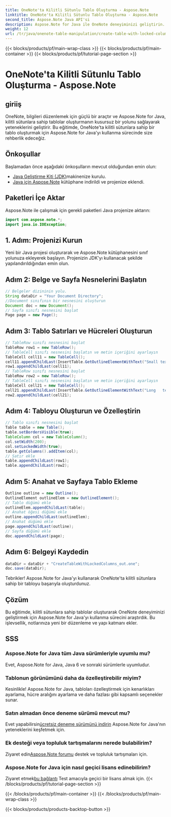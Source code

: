 ```yaml
---
title: OneNote'ta Kilitli Sütunlu Tablo Oluşturma - Aspose.Note
linktitle: OneNote'ta Kilitli Sütunlu Tablo Oluşturma - Aspose.Note
second_title: Aspose.Note Java API'si
description: Aspose.Note for Java ile OneNote deneyiminizi geliştirin. Adım adım kılavuzu kullanarak kilitli sütunlara sahip tablolar oluşturmayı öğrenin. Şimdi ücretsiz deneme sürümünü indirin!
weight: 12
url: /tr/java/onenote-table-manipulation/create-table-with-locked-columns/
---
```


{{< blocks/products/pf/main-wrap-class >}}
{{< blocks/products/pf/main-container >}}
{{< blocks/products/pf/tutorial-page-section >}}

# OneNote'ta Kilitli Sütunlu Tablo Oluşturma - Aspose.Note

## giriiş
OneNote, bilgileri düzenlemek için güçlü bir araçtır ve Aspose.Note for Java, kilitli sütunlara sahip tablolar oluşturmanın kusursuz bir yolunu sağlayarak yeteneklerini geliştirir. Bu eğitimde, OneNote'ta kilitli sütunlara sahip bir tablo oluşturmak için Aspose.Note for Java'yı kullanma sürecinde size rehberlik edeceğiz.
## Önkoşullar
Başlamadan önce aşağıdaki önkoşulların mevcut olduğundan emin olun:
- [Java Geliştirme Kiti (JDK)](https://www.oracle.com/java/technologies/javase-downloads.html)makinenize kurulu.
- [Java için Aspose.Note](https://downloads.aspose.com/note/java) kütüphane indirildi ve projenize eklendi.
## Paketleri İçe Aktar
Aspose.Note ile çalışmak için gerekli paketleri Java projenize aktarın:
```java
import com.aspose.note.*;
import java.io.IOException;
```
## 1. Adım: Projenizi Kurun
Yeni bir Java projesi oluşturarak ve Aspose.Note kütüphanesini sınıf yolunuza ekleyerek başlayın. Projenizin JDK'yı kullanacak şekilde yapılandırıldığından emin olun.
## Adım 2: Belge ve Sayfa Nesnelerini Başlatın
```java
// Belgeler dizininin yolu.
String dataDir = "Your Document Directory";
//Document sınıfının bir nesnesini oluşturun
Document doc = new Document();
// Sayfa sınıfı nesnesini başlat
Page page = new Page();
```
## Adım 3: Tablo Satırları ve Hücreleri Oluşturun
```java
// TableRow sınıfı nesnesini başlat
TableRow row1 = new TableRow();
// TableCell sınıfı nesnesini başlatın ve metin içeriğini ayarlayın
TableCell cell11 = new TableCell();
cell11.appendChildLast(InsertTable.GetOutlineElementWithText("Small text"));
row1.appendChildLast(cell11);
// TableRow sınıfı nesnesini başlat
TableRow row2 = new TableRow();
// TableCell sınıfı nesnesini başlatın ve metin içeriğini ayarlayın
TableCell cell21 = new TableCell();
cell21.appendChildLast(InsertTable.GetOutlineElementWithText("Long   text    with    several   words and    spaces."));
row2.appendChildLast(cell21);
```
## Adım 4: Tabloyu Oluşturun ve Özelleştirin
```java
// Tablo sınıfı nesnesini başlat
Table table = new Table();
table.setBordersVisible(true);
TableColumn col = new TableColumn();
col.setWidth(200);
col.setLockedWidth(true);
table.getColumns().addItem(col);
// Satır ekle
table.appendChildLast(row1);
table.appendChildLast(row2);
```
## Adım 5: Anahat ve Sayfaya Tablo Ekleme
```java
Outline outline = new Outline();
OutlineElement outlineElem = new OutlineElement();
// Tablo düğümü ekle
outlineElem.appendChildLast(table);
// Anahat öğesi düğümü ekle
outline.appendChildLast(outlineElem);
// Anahat düğümü ekle
page.appendChildLast(outline);
// Sayfa düğümü ekle
doc.appendChildLast(page);
```
## Adım 6: Belgeyi Kaydedin
```java
dataDir = dataDir + "CreateTableWithLockedColumns_out.one";
doc.save(dataDir);
```
Tebrikler! Aspose.Note for Java'yı kullanarak OneNote'ta kilitli sütunlara sahip bir tabloyu başarıyla oluşturdunuz.
## Çözüm
Bu eğitimde, kilitli sütunlara sahip tablolar oluşturarak OneNote deneyiminizi geliştirmek için Aspose.Note for Java'yı kullanma sürecini araştırdık. Bu işlevsellik, notlarınıza yeni bir düzenleme ve yapı katmanı ekler.
## SSS
### Aspose.Note for Java tüm Java sürümleriyle uyumlu mu?
Evet, Aspose.Note for Java, Java 6 ve sonraki sürümlerle uyumludur.
### Tablonun görünümünü daha da özelleştirebilir miyim?
Kesinlikle! Aspose.Note for Java, tabloları özelleştirmek için kenarlıkları ayarlama, hücre aralığını ayarlama ve daha fazlası gibi kapsamlı seçenekler sunar.
### Satın almadan önce deneme sürümü mevcut mu?
 Evet yapabilirsin[ücretsiz deneme sürümünü indirin](https://releases.aspose.com/) Aspose.Note for Java'nın yeteneklerini keşfetmek için.
### Ek desteği veya topluluk tartışmalarını nerede bulabilirim?
 Ziyaret edin[Aspose.Note forumu](https://forum.aspose.com/c/note/28) destek ve topluluk tartışmaları için.
### Aspose.Note for Java için nasıl geçici lisans edinebilirim?
 Ziyaret etmek[bu bağlantı](https://purchase.aspose.com/temporary-license/) Test amacıyla geçici bir lisans almak için.
{{< /blocks/products/pf/tutorial-page-section >}}

{{< /blocks/products/pf/main-container >}}
{{< /blocks/products/pf/main-wrap-class >}}

{{< blocks/products/products-backtop-button >}}

